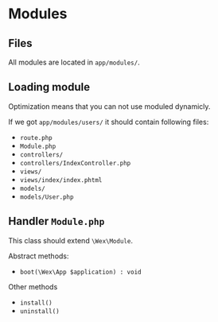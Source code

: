 Modules
==

## Files
All modules are located in `app/modules/`.

## Loading module
Optimization means that you can not use moduled dynamicly.

If we got `app/modules/users/` it should contain following files:
* `route.php`
* `Module.php`
* `controllers/`
* `controllers/IndexController.php`
* `views/`
* `views/index/index.phtml`
* `models/`
* `models/User.php`

## Handler `Module.php`
This class should extend `\Wex\Module`.

Abstract methods:
* `boot(\Wex\App $application) : void`

Other methods
* `install()`
* `uninstall()`